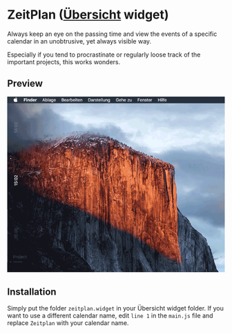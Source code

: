 # ZeitPlan ([Übersicht](http://tracesof.net/uebersicht/) widget)

Always keep an eye on the passing time and view the events of a specific calendar in an unobtrusive, yet always visible way.

Especially if you tend to procrastinate or regularly loose track of the important projects, this works wonders.

## Preview

![Preview](big-preview.gif)

## Installation

Simply put the folder `zeitplan.widget` in your Übersicht widget folder. If you want to use a different calendar name, edit `line 1` in the `main.js` file and replace `Zeitplan` with your calendar name.
